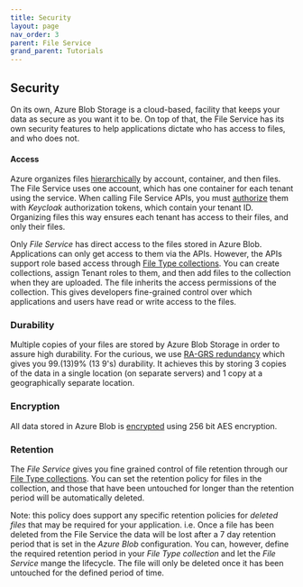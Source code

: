 ```yaml
---
title: Security
layout: page
nav_order: 3
parent: File Service
grand_parent: Tutorials
---
```


## Security

On its own, Azure Blob Storage is a cloud-based, facility that keeps your data as secure as you want it to be. On top of that, the File Service has its own security features to help applications dictate who has access to files, and who does not.

#### Access

Azure organizes files [hierarchically](https://learn.microsoft.com/en-us/azure/storage/blobs/storage-blobs-introduction) by account, container, and then files. The File Service uses one account, which has one container for each tenant using the service. When calling File Service APIs, you must [authorize](/adsp-monorepo/tutorials/access-service/introduction.html) them with _Keycloak_ authorization tokens, which contain your tenant ID. Organizing files this way ensures each tenant has access to their files, and only their files.

Only _File Service_ has direct access to the files stored in Azure Blob. Applications can only get access to them via the APIs. However, the APIs support role based access through [File Type collections](/adsp-monorepo/tutorials/file-service/file-types.html). You can create collections, assign Tenant roles to them, and then add files to the collection when they are uploaded. The file inherits the access permissions of the collection. This gives developers fine-grained control over which applications and users have read or write access to the files.

### Durability

Multiple copies of your files are stored by Azure Blob Storage in order to assure high durability. For the curious, we use [RA-GRS redundancy](https://learn.microsoft.com/en-us/azure/storage/common/storage-redundancy#geo-redundant-storage) which gives you 99.(13)9% (13 9's) durability. It achieves this by storing 3 copies of the data in a single location (on separate servers) and 1 copy at a geographically separate location.

### Encryption

All data stored in Azure Blob is [encrypted](https://learn.microsoft.com/en-us/azure/storage/common/storage-service-encryption?toc=%2Fazure%2Fstorage%2Fblobs%2Ftoc.json&bc=%2Fazure%2Fstorage%2Fblobs%2Fbreadcrumb%2Ftoc.json) using 256 bit AES encryption.

### Retention

The _File Service_ gives you fine grained control of file retention through our [File Type collections](/adsp-monorepo/tutorials/file-service/file-types.html). You can set the retention policy for files in the collection, and those that have been untouched for longer than the retention period will be automatically deleted.

Note: this policy does support any specific retention policies for _deleted files_ that may be required for your application. i.e. Once a file has been deleted from the File Service the data will be lost after a 7 day retention period that is set in the _Azure Blob_ configuration. You can, however, define the required retention period in your _File Type collection_ and let the _File Service_ mange the lifecycle. The file will only be deleted once it has been untouched for the defined period of time.
